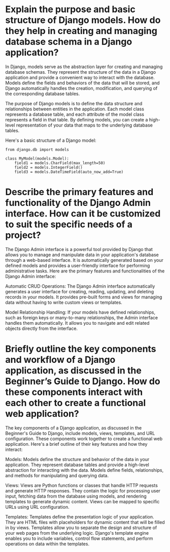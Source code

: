# Explain the purpose and basic structure of Django models. How do they help in creating and managing database schema in a Django application?
In Django, models serve as the abstraction layer for creating and managing database schemas. They represent the structure of the data in a Django application and provide a convenient way to interact with the database. Models define the fields and behaviors of the data that will be stored, and Django automatically handles the creation, modification, and querying of the corresponding database tables.

The purpose of Django models is to define the data structure and relationships between entities in the application. Each model class represents a database table, and each attribute of the model class represents a field in that table. By defining models, you can create a high-level representation of your data that maps to the underlying database tables.

Here's a basic structure of a Django model:
```
from django.db import models

class MyModel(models.Model):
    field1 = models.CharField(max_length=50)
    field2 = models.IntegerField()
    field3 = models.DateTimeField(auto_now_add=True)

```
# Describe the primary features and functionality of the Django Admin interface. How can it be customized to suit the specific needs of a project?
The Django Admin interface is a powerful tool provided by Django that allows you to manage and manipulate data in your application's database through a web-based interface. It is automatically generated based on your defined models and provides a user-friendly interface for performing administrative tasks. Here are the primary features and functionalities of the Django Admin interface:

Automatic CRUD Operations: The Django Admin interface automatically generates a user interface for creating, reading, updating, and deleting records in your models. It provides pre-built forms and views for managing data without having to write custom views or templates.

Model Relationship Handling: If your models have defined relationships, such as foreign keys or many-to-many relationships, the Admin interface handles them automatically. It allows you to navigate and edit related objects directly from the interface.

# Briefly outline the key components and workflow of a Django application, as discussed in the Beginner’s Guide to Django. How do these components interact with each other to create a functional web application?


The key components of a Django application, as discussed in the Beginner's Guide to Django, include models, views, templates, and URL configuration. These components work together to create a functional web application. Here's a brief outline of their key features and how they interact:

Models: Models define the structure and behavior of the data in your application. They represent database tables and provide a high-level abstraction for interacting with the data. Models define fields, relationships, and methods for manipulating and querying data.

Views: Views are Python functions or classes that handle HTTP requests and generate HTTP responses. They contain the logic for processing user input, fetching data from the database using models, and rendering templates to generate dynamic content. Views can be mapped to specific URLs using URL configuration.

Templates: Templates define the presentation logic of your application. They are HTML files with placeholders for dynamic content that will be filled in by views. Templates allow you to separate the design and structure of your web pages from the underlying logic. Django's template engine enables you to include variables, control flow statements, and perform operations on data within the templates.